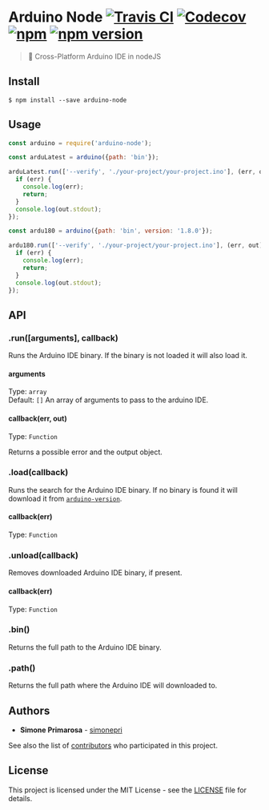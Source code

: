 # Arduino Node [![Travis CI](https://travis-ci.org/arduino-cli/arduino-node.svg?branch=master)](https://travis-ci.org/arduino-cli/arduino-node) [![Codecov](https://img.shields.io/codecov/c/github/arduino-cli/arduino-node/master.svg)](https://codecov.io/gh/arduino-cli/arduino-node) [![npm](https://img.shields.io/npm/dm/arduino-cli.svg)](https://www.npmjs.com/package/arduino-cli) [![npm version](https://img.shields.io/npm/v/arduino-cli.svg)](https://www.npmjs.com/package/arduino-cli)
> 🎁 Cross-Platform Arduino IDE in nodeJS

## Install

```
$ npm install --save arduino-node
```

## Usage

```js
const arduino = require('arduino-node');

const arduLatest = arduino({path: 'bin'});

arduLatest.run(['--verify', './your-project/your-project.ino'], (err, out) => {
  if (err) {
    console.log(err);
    return;
  }
  console.log(out.stdout);
});

const ardu180 = arduino({path: 'bin', version: '1.8.0'});

ardu180.run(['--verify', './your-project/your-project.ino'], (err, out) => {
  if (err) {
    console.log(err);
    return;
  }
  console.log(out.stdout);
});
```

## API

### .run([arguments], callback)

Runs the Arduino IDE binary. If the binary is not loaded it will also load it.

#### arguments

Type: `array`<br>
Default: `[]`
An array of arguments to pass to the arduino IDE.

#### callback(err, out)

Type: `Function`

Returns a possible error and the output object.

### .load(callback)

Runs the search for the Arduino IDE binary. If no binary is found it will download it from [`arduino-version`](https://github.com/arduino-cli/arduino-version/releases).

#### callback(err)

Type: `Function`

### .unload(callback)

Removes downloaded Arduino IDE binary, if present.

#### callback(err)

Type: `Function`

### .bin()

Returns the full path to the Arduino IDE binary.

### .path()

Returns the full path where the Arduino IDE will downloaded to.

## Authors
* **Simone Primarosa** - [simonepri](https://github.com/simonepri)

See also the list of [contributors](https://github.com/simonepri/env-dot-prop/contributors) who participated in this project.

## License
This project is licensed under the MIT License - see the [LICENSE](LICENSE) file for details.
